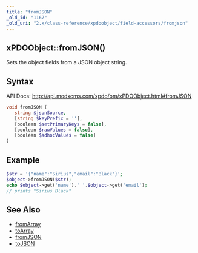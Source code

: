 ```yaml
---
title: "fromJSON"
_old_id: "1167"
_old_uri: "2.x/class-reference/xpdoobject/field-accessors/fromjson"
---
```


## xPDOObject::fromJSON()

Sets the object fields from a JSON object string.

## Syntax

API Docs: <http://api.modxcms.com/xpdo/om/xPDOObject.html#fromJSON>

``` php 
void fromJSON (
   string $jsonSource,
   [string $keyPrefix = ''],
   [boolean $setPrimaryKeys = false],
   [boolean $rawValues = false],
   [boolean $adhocValues = false]
)
```

## Example

``` php 
$str = '{"name":"Sirius","email":"Black"}';
$object->fromJSON($str);
echo $object->get('name').' '.$object->get('email');
// prints "Sirius Black"
```

## See Also

- [fromArray](xpdo/class-reference/xpdoobject/field-accessors/fromarray "fromArray")
- [toArray](xpdo/class-reference/xpdoobject/field-accessors/toarray "toArray")
- [fromJSON](xpdo/class-reference/xpdoobject/field-accessors/fromjson "fromJSON")
- [toJSON](xpdo/class-reference/xpdoobject/field-accessors/tojson "toJSON")